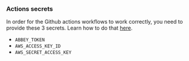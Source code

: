### Actions secrets
In order for the Github actions workflows to work correctly, you need to provide these 3 secrets. Learn how to do that [here](https://docs.github.com/en/actions/security-guides/using-secrets-in-github-actions).
- `ABBEY_TOKEN`
- `AWS_ACCESS_KEY_ID`
- `AWS_SECRET_ACCESS_KEY`
